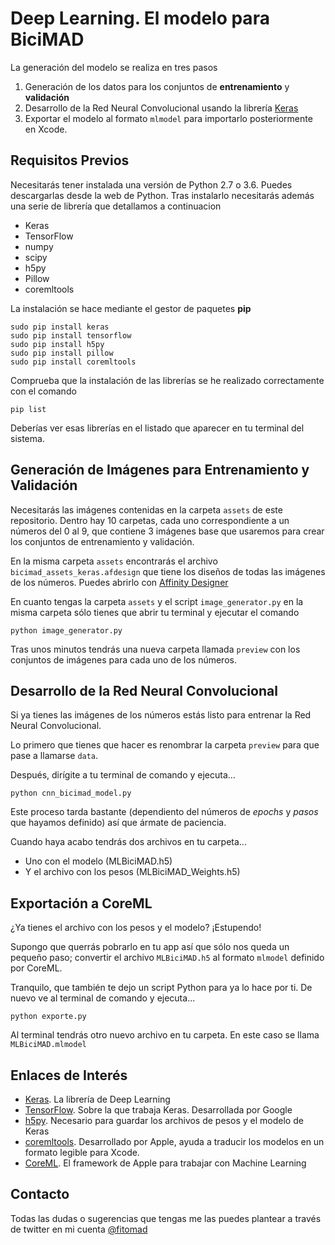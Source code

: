 # Deep Learning. El modelo para BiciMAD

La generación del modelo se realiza en tres pasos

1. Generación de los datos para los conjuntos de **entrenamiento** y **validación**
2. Desarrollo de la Red Neural Convolucional usando la librería [Keras](http://keras.io)
3. Exportar el modelo al formato `mlmodel` para importarlo posteriormente en Xcode.

## Requisitos Previos

Necesitarás tener instalada una versión de Python 2.7 o 3.6. Puedes descargarlas desde la web de Python. Tras instalarlo necesitarás además una serie de librería que detallamos a continuacion

* Keras
* TensorFlow 
* numpy
* scipy
* h5py
* Pillow
* coremltools

La instalación se hace mediante el gestor de paquetes **pip**

```
sudo pip install keras
sudo pip install tensorflow
sudo pip install h5py
sudo pip install pillow
sudo pip install coremltools
```

Comprueba que la instalación de las librerías se he realizado correctamente con el comando

```
pip list
```

Deberías ver esas librerías en el listado que aparecer en tu terminal del sistema.

## Generación de Imágenes para Entrenamiento y Validación

Necesitarás las imágenes contenidas en la carpeta `assets` de este repositorio. Dentro hay 10 carpetas, cada uno correspondiente a un números del 0 al 9, que contiene 3 imágenes base que usaremos para crear los conjuntos de entrenamiento y validación.

En la misma carpeta `assets` encontrarás el archivo `bicimad_assets_keras.afdesign` que tiene los diseños de todas las imágenes de los números. Puedes abrirlo con [Affinity Designer](https://affinity.serif.com/en-gb/designer/)

En cuanto tengas la carpeta `assets` y el script `image_generator.py` en la misma carpeta sólo tienes que abrir tu terminal y ejecutar el comando

```
python image_generator.py
```

Tras unos minutos tendrás una nueva carpeta llamada `preview` con los conjuntos de imágenes para cada uno de los números.

## Desarrollo de la Red Neural Convolucional

Si ya tienes las imágenes de los números estás listo para entrenar la Red Neural Convolucional. 

Lo primero que tienes que hacer es renombrar la carpeta `preview` para que pase a llamarse `data`.

Después, dirígite a tu terminal de comando y ejecuta...

```
python cnn_bicimad_model.py
```

Este proceso tarda bastante (dependiento del números de *epochs* y *pasos* que hayamos definido) así que ármate de paciencia. 

Cuando haya acabo tendrás dos archivos en tu carpeta...

* Uno con el modelo (MLBiciMAD.h5)
* Y el archivo con los pesos (MLBiciMAD_Weights.h5)

## Exportación a CoreML

¿Ya tienes el archivo con los pesos y el modelo? ¡Estupendo! 

Supongo que querrás pobrarlo en tu app así que sólo nos queda un pequeño paso; convertir el archivo `MLBiciMAD.h5` al formato `mlmodel` definido por CoreML.

Tranquilo, que también te dejo un script Python para ya lo hace por ti. De nuevo ve al terminal de comando y ejecuta...

```
python exporte.py
```

Al terminal tendrás otro nuevo archivo en tu carpeta. En este caso se llama `MLBiciMAD.mlmodel`

## Enlaces de Interés

* [Keras](https://keras.io). La librería de Deep Learning
* [TensorFlow](https://www.tensorflow.org/). Sobre la que trabaja Keras. Desarrollada por Google
* [h5py](https://www.h5py.org/). Necesario para guardar los archivos de pesos y el modelo de Keras
* [coremltools](https://apple.github.io/coremltools/). Desarrollado por Apple, ayuda a traducir los modelos en un formato legible para Xcode.
* [CoreML](https://developer.apple.com/machine-learning/). El framework de Apple para trabajar con Machine Learning

## Contacto

Todas las dudas o sugerencias que tengas me las puedes plantear a través de twitter en mi cuenta [@fitomad](https://twitter.com/fitomad)
